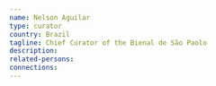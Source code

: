 ```yaml
---
name: Nelson Aguilar
type: curator
country: Brazil
tagline: Chief Curator of the Bienal de São Paolo
description:
related-persons:
connections:
---
```

